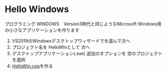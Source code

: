 ﻿# Hello Windows

プログラミング WINDOWS　Version3時代と同じようなMicrosoft Windows用の小さなアプリケーションを作ります


1. VS2019のWindowsデスクトップウィザードでを選んで次へ
1. プロジェクト名を HelloWinとして 次へ
1. デスクトップアプリケーション(.exe)
   追加のオプションを 空のプロジェクトを選択
1. [HelloWin.cpp](./HelloWin.cpp)を作る

